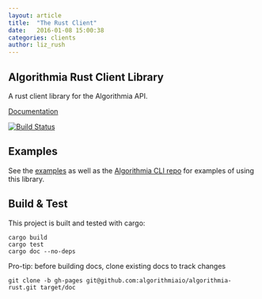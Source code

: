 ```yaml
---
layout: article
title:  "The Rust Client"
date:   2016-01-08 15:00:38
categories: clients
author: liz_rush
---
```


Algorithmia Rust Client Library
-------------------------------

A rust client library for the Algorithmia API.

[Documentation](http://algorithmiaio.github.io/algorithmia-rust/algorithmia/)

[![Build Status](https://travis-ci.org/algorithmiaio/algorithmia-rust.svg)](https://travis-ci.org/algorithmiaio/algorithmia-rust)


## Examples

See the [examples](examples) as well as the [Algorithmia CLI repo](https://github.com/algorithmiaio/algorithmia-cli) for examples of using this library.

## Build & Test

This project is built and tested with cargo:

    cargo build
    cargo test
    cargo doc --no-deps


Pro-tip: before building docs, clone existing docs to track changes

    git clone -b gh-pages git@github.com:algorithmiaio/algorithmia-rust.git target/doc

